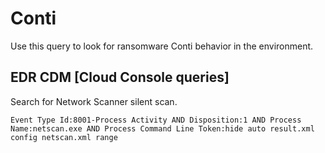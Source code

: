 # Conti

Use this query to look for ransomware Conti behavior in the environment.

## EDR CDM [Cloud Console queries]

Search for Network Scanner silent scan.

```
Event Type Id:8001-Process Activity AND Disposition:1 AND Process Name:netscan.exe AND Process Command Line Token:hide auto result.xml config netscan.xml range
```
